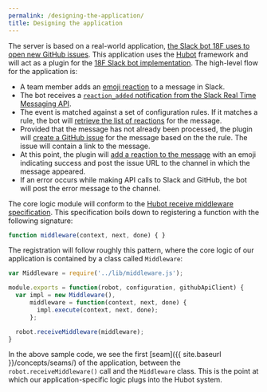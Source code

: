 ```yaml
---
permalink: /designing-the-application/
title: Designing the application
---
```

The server is based on a real-world application, [the Slack bot 18F uses to
open new GitHub issues](https://github.com/18F/hubot-slack-github-issues).
This application uses the [Hubot](https://www.npmjs.com/package/hubot)
framework and will act as a plugin for the [18F Slack bot
implementation](https://github.com/18F/18f-bot).  The high-level flow for the
application is:

- A team member adds an [emoji
  reaction](https://get.slack.help/hc/en-us/articles/206870317-Emoji-reactions)
  to a message in Slack.
- The bot receives a [`reaction_added` notification from the Slack Real Time
  Messaging API](https://api.slack.com/events/reaction_added).
- The event is matched against a set of configuration rules. If it matches a
  rule, the bot will [retrieve the list of
  reactions](https://api.slack.com/methods/reactions.get) for the message.
- Provided that the message has not already been processed, the plugin will
  [create a GitHub
  issue](https://developer.github.com/v3/issues/#create-an-issue) for the
  message based on the the rule. The issue will contain a link to the message.
- At this point, the plugin will [add a reaction to the
  message](https://api.slack.com/methods/reactions.add) with an emoji
  indicating success and post the issue URL to the channel in which the
  message appeared.
- If an error occurs while making API calls to Slack and GitHub, the bot will
  post the error message to the channel.

The core logic module will conform to the [Hubot receive middleware
specification](https://hubot.github.com/docs/scripting/#middleware). This
specification boils down to registering a function with the following
signature:

```js
function middleware(context, next, done) { }
```

The registration will follow roughly this pattern, where the core logic of our
application is contained by a class called `Middleware`:

```js
var Middleware = require('../lib/middleware.js');

module.exports = function(robot, configuration, githubApiClient) {
  var impl = new Middleware(),
      middleware = function(context, next, done) {
        impl.execute(context, next, done);
      };

  robot.receiveMiddleware(middleware);
}
```

In the above sample code, we see the first
[seam]({{ site.baseurl }}/concepts/seams/) of the application, between the
`robot.receiveMiddleware()` call and the `Middleware` class. This is the point
at which our application-specific logic plugs into the Hubot system.
